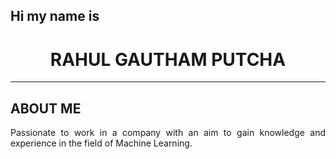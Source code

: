 ## Hi my name is 
<h1 align='center'>RAHUL GAUTHAM PUTCHA</h1>
<hr/>
<h2>ABOUT ME</h2>
<p align='justify'>
    Passionate to work in a company with an aim to gain knowledge and experience in the field of Machine Learning.
</p>

